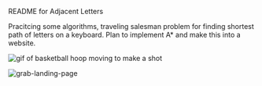 README for Adjacent Letters

Pracitcing some algorithms, traveling salesman problem for finding shortest path of letters on a keyboard. Plan to implement A* and make this into a website.

![gif of basketball hoop moving to make a shot](https://images.app.goo.gl/PbyF4uJDxdbUtiz4A](https://cdn.vox-cdn.com/thumbor/ffEEkoo5TGbNzQErVkpUNAhWsZk=/800x0/filters:no_upscale()/cdn.vox-cdn.com/uploads/chorus_asset/file/19964576/robotic_basketball_hoop.gif))

![grab-landing-page](https://github.com/winnie1312/grab/blob/master/grab-landingpage-winnie.gif)
